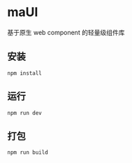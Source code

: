 # maUI

基于原生 web component 的轻量级组件库

## 安装

```shell
npm install
```

## 运行

```shell
npm run dev
```

## 打包

```shell
npm run build
```
